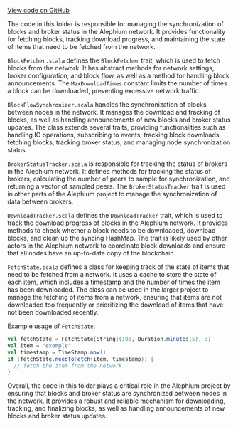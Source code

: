 [View code on GitHub](https://github.com/oxygenium/oxygenium/.autodoc/docs/json/flow/src/main/scala/org/oxygenium/flow/network/sync)

The code in this folder is responsible for managing the synchronization of blocks and broker status in the Alephium network. It provides functionality for fetching blocks, tracking download progress, and maintaining the state of items that need to be fetched from the network.

`BlockFetcher.scala` defines the `BlockFetcher` trait, which is used to fetch blocks from the network. It has abstract methods for network settings, broker configuration, and block flow, as well as a method for handling block announcements. The `MaxDownloadTimes` constant limits the number of times a block can be downloaded, preventing excessive network traffic.

`BlockFlowSynchronizer.scala` handles the synchronization of blocks between nodes in the network. It manages the download and tracking of blocks, as well as handling announcements of new blocks and broker status updates. The class extends several traits, providing functionalities such as handling IO operations, subscribing to events, tracking block downloads, fetching blocks, tracking broker status, and managing node synchronization status.

`BrokerStatusTracker.scala` is responsible for tracking the status of brokers in the Alephium network. It defines methods for tracking the status of brokers, calculating the number of peers to sample for synchronization, and returning a vector of sampled peers. The `BrokerStatusTracker` trait is used in other parts of the Alephium project to manage the synchronization of data between brokers.

`DownloadTracker.scala` defines the `DownloadTracker` trait, which is used to track the download progress of blocks in the Alephium network. It provides methods to check whether a block needs to be downloaded, download blocks, and clean up the syncing HashMap. The trait is likely used by other actors in the Alephium network to coordinate block downloads and ensure that all nodes have an up-to-date copy of the blockchain.

`FetchState.scala` defines a class for keeping track of the state of items that need to be fetched from a network. It uses a cache to store the state of each item, which includes a timestamp and the number of times the item has been downloaded. The class can be used in the larger project to manage the fetching of items from a network, ensuring that items are not downloaded too frequently or prioritizing the download of items that have not been downloaded recently.

Example usage of `FetchState`:

```scala
val fetchState = FetchState[String](100, Duration.minutes(5), 3)
val item = "example"
val timestamp = TimeStamp.now()
if (fetchState.needToFetch(item, timestamp)) {
  // fetch the item from the network
}
```

Overall, the code in this folder plays a critical role in the Alephium project by ensuring that blocks and broker status are synchronized between nodes in the network. It provides a robust and reliable mechanism for downloading, tracking, and finalizing blocks, as well as handling announcements of new blocks and broker status updates.
